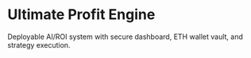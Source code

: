 # Ultimate Profit Engine
Deployable AI/ROI system with secure dashboard, ETH wallet vault, and strategy execution.